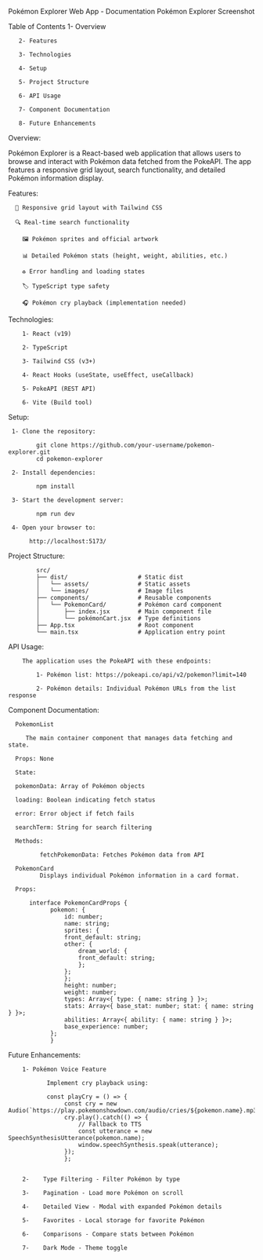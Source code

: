 Pokémon Explorer Web App - Documentation
Pokémon Explorer Screenshot

Table of Contents
       1- Overview

       2- Features

       3- Technologies

       4- Setup

       5- Project Structure

       6- API Usage

       7- Component Documentation

       8- Future Enhancements


Overview:

Pokémon Explorer is a React-based web application that allows users to browse and interact with Pokémon data fetched from the PokeAPI. The app features a responsive grid layout, search functionality, and detailed Pokémon information display.



Features:

      🎨 Responsive grid layout with Tailwind CSS

      🔍 Real-time search functionality

        🖼️ Pokémon sprites and official artwork

        📊 Detailed Pokémon stats (height, weight, abilities, etc.)

        ♻️ Error handling and loading states

        🏷️ TypeScript type safety

        🎧 Pokémon cry playback (implementation needed)

Technologies:

        1- React (v19)

        2- TypeScript

        3- Tailwind CSS (v3+)

        4- React Hooks (useState, useEffect, useCallback)

        5- PokeAPI (REST API)

        6- Vite (Build tool)

Setup:

     1- Clone the repository:

            git clone https://github.com/your-username/pokemon-explorer.git
            cd pokemon-explorer

     2- Install dependencies:

            npm install

     3- Start the development server:

            npm run dev 

     4- Open your browser to:

          http://localhost:5173/


Project Structure:


            src/                      
            ├── dist/                    # Static dist
            │   └── assets/              # Static assets
            │   └── images/              # Image files
            ├── components/              # Reusable components
            │   └── PokemonCard/         # Pokémon card component
            │       ├── index.jsx        # Main component file
            │       └── pokémonCart.jsx  # Type definitions
            ├── App.tsx                  # Root component
            └── main.tsx                 # Application entry point

API Usage:
   
        The application uses the PokeAPI with these endpoints:

            1- Pokémon list: https://pokeapi.co/api/v2/pokemon?limit=140

            2- Pokémon details: Individual Pokémon URLs from the list response
 

Component Documentation:

      PokemonList

         The main container component that manages data fetching and state.

      Props: None

      State:

      pokemonData: Array of Pokémon objects

      loading: Boolean indicating fetch status

      error: Error object if fetch fails

      searchTerm: String for search filtering

      Methods:

             fetchPokemonData: Fetches Pokémon data from API

      PokemonCard
             Displays individual Pokémon information in a card format.

      Props:

          interface PokemonCardProps {
                pokemon: {
                    id: number;
                    name: string;
                    sprites: {
                    front_default: string;
                    other: {
                        dream_world: {
                        front_default: string;
                        };
                    };
                    };
                    height: number;
                    weight: number;
                    types: Array<{ type: { name: string } }>;
                    stats: Array<{ base_stat: number; stat: { name: string } }>;
                    abilities: Array<{ ability: { name: string } }>;
                    base_experience: number;
                };
                }


Future Enhancements:

        1- Pokémon Voice Feature

               Implement cry playback using:

               const playCry = () => {
                    const cry = new Audio(`https://play.pokemonshowdown.com/audio/cries/${pokemon.name}.mp3`);
                    cry.play().catch(() => {
                        // Fallback to TTS
                        const utterance = new SpeechSynthesisUtterance(pokemon.name);
                        window.speechSynthesis.speak(utterance);
                    });
                    };

                    
        2-    Type Filtering - Filter Pokémon by type

        3-    Pagination - Load more Pokémon on scroll

        4-    Detailed View - Modal with expanded Pokémon details

        5-    Favorites - Local storage for favorite Pokémon

        6-    Comparisons - Compare stats between Pokémon

        7-    Dark Mode - Theme toggle